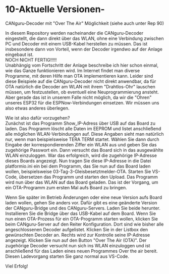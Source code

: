 # 10-Aktuelle Versionen-  
CANguru-Decoder mit "Over The Air" Möglichkeit (siehe auch unter Rep 90)  

In diesem Repository werden nacheinander die CANguru-Decoder eingestellt, die dann direkt über das WLAN, ohne eine Verbindung zwischen PC und Decoder mit einem USB-Kabel herstellen zu müssen. Das ist insbesondere dann von Vorteil, wenn der Decoder irgendwo auf der Anlage eingebaut ist.  
NOCH NICHT FERTIG!!!!!  
Unabhängig vom Fortschritt der Anlage beschreibe ich hier schon einmal, wie das Ganze funktionieren wird. Im Internet findet man diverse Programme, mit deren Hilfe man OTA implementieren kann. Leider sind diese Beispiele auf die CANguru-Decoder nicht direkt anwendbar, da für OTA natürlich die Decoder am WLAN mit ihrem "Drahtlos-Ohr" lauschen müssen, um festzustellen, ob eventuell eine Neuprogrammierung ansteht. Aber gerade das ist in unserem Falle nicht möglich, da wir die "Ohren" unseres ESP32 für die ESPNow-Verbindungen einsetzen. Wir müssen uns also etwas anderes überlegen.
   
Wie ist also dafür vorzugehen?   
Zunächst ist das Programm Show_IP-Adress über USB auf das Board zu laden. Das Programm löscht alle Daten im EEPROM und listet anschließend alle möglichen WLAN-Verbindungen auf. Diese Angaben sieht man natürlich nur, wenn man beispielsweise TERA TERM startet. Wählen Sie dann durch Eingabe der korrespondierenden Ziffer ein WLAN aus und geben Sie das zugehörige Passwort ein. Dann versucht das Board sich in das ausgewählte WLAN einzuloggen. War das erfolgreich, wird die zugehörige IP-Adresse dieses Boards angezeigt.
Nun tragen Sie diese IP-Adresse in die Datei platformio.ini ein bei dem Programm, das Sie nun auf das Board laden wollen, beispielsweise 03-Tag-3-Gleisbesetztmelder-OTA. Starten Sie VS-Code, übersetzen das Programm und starten den Upload. Das Programm wird nun über das WLAN auf das Board geladen.
Das ist der Vorgang, um ein OTA-Programm zum ersten Mal aufs Board zu bringen.
  
Wenn Sie später im Betrieb Änderungen oder eine neue Version aufs Board laden wollen, gehen Sie anders vor. Dafür gibt es eine geänderte Version der CANguru-Bridge und des CANguru-Servers. Laden Sie beide herunter. Installieren Sie die Bridge über das USB-Kabel auf dem Board. Wenn Sie nun einen OTA-Prozess für ein OTA-Programm starten wollen, klicken Sie beim CANguru-Server auf den Reiter Konfiguration. Dort sind wie bisher alle angeschlossenen Decoder aufgelistet. Klicken Sie in der Listbox den gewünschten Decoder an. Rechts wird zur Kontrolle seine IP-Adresse angezeigt. Klicken Sie nun auf den Button "Over The Air (OTA)". Der zugehörige Decoder versucht nun sich ins WLAN einzuloggen und ist anschließend für das Laden eines neuen Programmes Over the air bereit. Diesen Ladevorgang starten Sie ganz normal aus VS-Code.  
  
Viel Erfolg!

